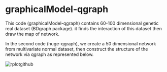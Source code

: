 # graphicalModel-qgraph

This code (graphicalModel-qgraph) contains  60-100 dimensional genetic real dataset (BDgraph package). 
it finds the interaction of this dataset
then draw the map of network.

In the second code (huge-qgraph), we create a 50 dimensional network from multivariate normal dataset, then construct the structure of the network via qgraph as represented below.

![rplotgithub](https://user-images.githubusercontent.com/37498443/48311358-a11efc00-e5af-11e8-8910-acba27c2a86e.png)
